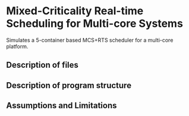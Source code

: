 # Mixed-Criticality Real-time Scheduling for Multi-core Systems

Simulates a 5-container based MCS+RTS scheduler for a multi-core platform.

## Description of files

## Description of program structure

## Assumptions and Limitations